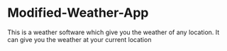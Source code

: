 # Modified-Weather-App
This is a weather software which give you the weather of any location.
It can give you the weather at your current location 
